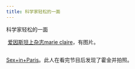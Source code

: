 ```yaml
---
title: 科学家轻松的一面
---
```


<p>科学家轻松的一面</p>

<p><img src="http://carl.pappenheim.net/photos/2456.jpg" alt="" />
<a href="http://carl.pappenheim.net/d/1137">爱因斯坦上杂志marie claire</a>，有图片。</p>

<p><img src="http://www.jaunted.com/files/3/lido.jpg" alt="" /></p>

<p><a href="http://www.jaunted.com/story/2007/6/20/73753/5313/travel/Jaunted+Embedded+Travel+Guide%3A+Sex+in+Paris">Sex+in+Paris</a>。此人在看完节目后发现了霍金并拍照。</p>

